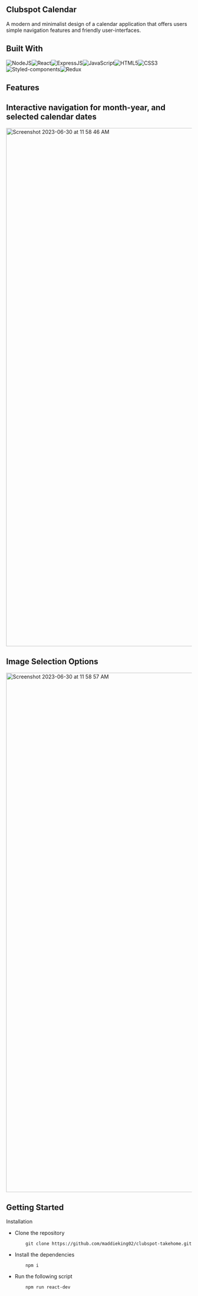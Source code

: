 ## Clubspot Calendar
A modern and minimalist design of a calendar application that offers users simple navigation features and friendly user-interfaces.

## Built With
![NodeJS](https://img.shields.io/badge/Node.js-43853D?style=for-the-badge&logo=node.js&logoColor=white)![React](https://img.shields.io/badge/React-20232A?style=for-the-badge&logo=react&logoColor=61DAFB)![ExpressJS](https://img.shields.io/badge/Express.js-404D59?style=for-the-badge)![JavaScript](https://img.shields.io/badge/JavaScript-323330?style=for-the-badge&logo=javascript&logoColor=F7DF1E)![HTML5](https://img.shields.io/badge/HTML5-E34F26?style=for-the-badge&logo=html5&logoColor=white)![CSS3](https://img.shields.io/badge/CSS3-1572B6?style=for-the-badge&logo=css3&logoColor=white)![Styled-components](https://img.shields.io/badge/styled--components-DB7093?style=for-the-badge&logo=styled-components&logoColor=white)![Redux](https://img.shields.io/badge/Redux-593D88?style=for-the-badge&logo=redux&logoColor=white)

## Features
## Interactive navigation for month-year, and selected calendar dates
<img width="1407" alt="Screenshot 2023-06-30 at 11 58 46 AM" src="https://github.com/maddieking02/clubspot-takehome/assets/106297124/dcae3240-9e6f-4af1-bef2-911b6da8a5fd">

## Image Selection Options
<img width="1410" alt="Screenshot 2023-06-30 at 11 58 57 AM" src="https://github.com/maddieking02/clubspot-takehome/assets/106297124/09b15186-fd95-4bea-8f17-52fee7bcf857">


## Getting Started

Installation
- Clone the repository
    ```
        git clone https://github.com/maddieking02/clubspot-takehome.git
    ```
- Install the dependencies
    ```
        npm i
    ```
- Run the following script
    ```
        npm run react-dev
    ```
